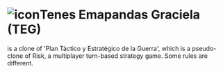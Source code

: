 ![icon](https://github.com/wfx/teg/blob/master/client/teg_pix/teg_icono.png)Tenes Emapandas Graciela (TEG)
===
is a clone of 'Plan Tàctico y Estratègico
de la Guerra', which is a pseudo-clone of Risk, a multiplayer turn-based
strategy game. Some rules are different.
